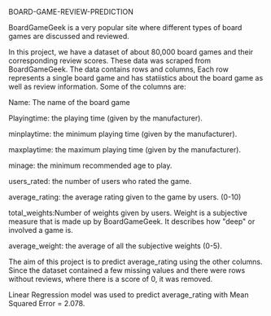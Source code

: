 BOARD-GAME-REVIEW-PREDICTION

BoardGameGeek is a very popular site where different types of board games are discussed and reviewed.

In this project, we have a dataset of about 80,000 board games and their corresponding review scores. These data was scraped from BoardGameGeek. The data contains rows and columns, Each row represents a single board game and has statiistics about the board game as well as review information. Some of the columns are:

Name: The name of the board game

Playingtime: the playing time (given by the manufacturer).

minplaytime: the minimum playing time (given by the manufacturer).

maxplaytime: the maximum playing time (given by the manufacturer).

minage: the minimum recommended age to play.

users_rated: the number of users who rated the game.

average_rating: the average rating given to the game by users. (0-10)

total_weights:Number of weights given by users. Weight is a subjective measure that is made up by BoardGameGeek. It describes how "deep" or involved a game is.

average_weight: the average of all the subjective weights (0-5).

The aim of this project is to predict average_rating using the other columns. Since the dataset contained a few missing values and there were rows without reviews, where there is a score of 0, it was removed.

Linear Regression model was used to predict average_rating with Mean Squared Error = 2.078. 
